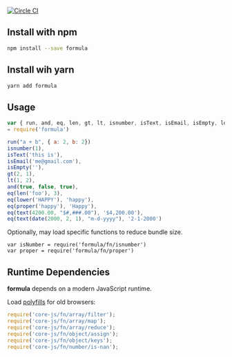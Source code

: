 [![Circle CI](https://circleci.com/gh/formula/formula.svg?style=svg)](https://circleci.com/gh/formula/formula)

## Install with npm

```sh
npm install --save formula
```

## Install wih yarn

```sh
yarn add formula
```
 
## Usage

```js
var { run, and, eq, len, gt, lt, isnumber, isText, isEmail, isEmpty, lower, proper, text, date}
= require('formula')

run("a + b", { a: 2, b: 2})
isnumber(1),
isText('this is'),
isEmail('me@gmail.com'),
isEmpty(''),
gt(2, 1),
lt(1, 2),
and(true, false, true),
eq(len('foo'), 3),
eq(lower('HAPPY'), 'happy'),
eq(proper('happy'), 'Happy'),
eq(text(4200.00, "$#,###.00"), '$4,200.00'),
eq(text(date(2000, 2, 1), "m-d-yyyy"), '2-1-2000')
```

Optionally, may load specific functions to reduce bundle size.

```
var isNumber = require('formula/fn/isnumber')
var proper = require('formula/fn/proper')
```


## Runtime Dependencies

**formula** depends on a modern JavaScript runtime.

Load [polyfills](https://github.com/zloirock/core-js#commonjs) for old browsers:

```js
require('core-js/fn/array/filter');
require('core-js/fn/array/map');
require('core-js/fn/array/reduce');
require('core-js/fn/object/assign');
require('core-js/fn/object/keys');
require('core-js/fn/number/is-nan');
```
